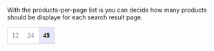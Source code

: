 With the products-per-page list is you can decide how many products should be displaye for each search result page.

![ppp-list.png](../../../images/elements/examples/ppp-list.PNG) 